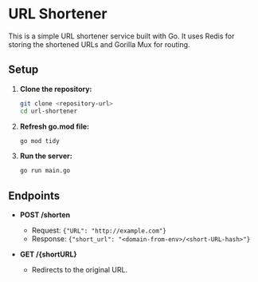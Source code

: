 # URL Shortener

This is a simple URL shortener service built with Go. It uses Redis for storing the shortened URLs and Gorilla Mux for routing.


## Setup

1. **Clone the repository:**
    ```sh
    git clone <repository-url>
    cd url-shortener
    ```

2. **Refresh go.mod file:**
    ```sh
    go mod tidy
    ```

3. **Run the server:**
    ```sh
    go run main.go
    ```

## Endpoints

- **POST /shorten**
    - Request: `{"URL": "http://example.com"}`
    - Response: `{"short_url": "<domain-from-env>/<short-URL-hash>"}`

- **GET /{shortURL}**
    - Redirects to the original URL.
